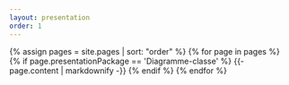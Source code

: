 ```yaml
---
layout: presentation
order: 1
---
```


{% assign pages = site.pages | sort: "order" %}
{% for page in pages %}
 {% if page.presentationPackage == 'Diagramme-classe' %}
    {{- page.content | markdownify -}}
  {% endif %}
{% endfor %}